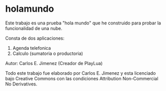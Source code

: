 # holamundo
Este trabajo es una prueba "hola mundo" que he construido para probar la funcionalidad de una nube.

Consta de dos aplicaciones:
1) Agenda telefonica
2) Calculo (sumatoria o productoria)

Autor: Carlos E. Jimenez (Creador de PlayLua)

Todo este trabajo fue elaborado por Carlos E. Jimenez y esta licenciado bajo Creative Commons con las condiciones Attribution Non-Commercial No Derivatives.
